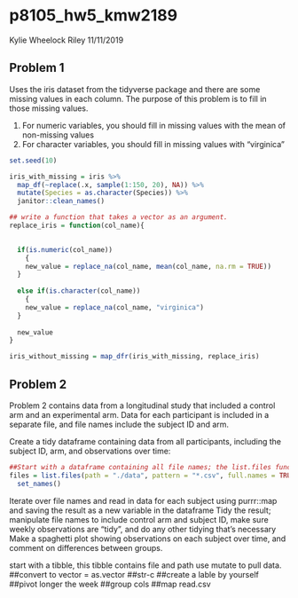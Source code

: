 p8105\_hw5\_kmw2189
================
Kylie Wheelock Riley
11/11/2019

## Problem 1

Uses the iris dataset from the tidyverse package and there are some
missing values in each column. The purpose of this problem is to fill in
those missing values.

1)  For numeric variables, you should fill in missing values with the
    mean of non-missing values
2)  For character variables, you should fill in missing values with
    “virginica”

<!-- end list -->

``` r
set.seed(10)

iris_with_missing = iris %>% 
  map_df(~replace(.x, sample(1:150, 20), NA)) %>%
  mutate(Species = as.character(Species)) %>% 
  janitor::clean_names()
```

``` r
## write a function that takes a vector as an argument. 
replace_iris = function(col_name){
  

  if(is.numeric(col_name))
    {
    new_value = replace_na(col_name, mean(col_name, na.rm = TRUE))
  } 
  
  else if(is.character(col_name))
    {
    new_value = replace_na(col_name, "virginica")
  }
  
  new_value
}

iris_without_missing = map_dfr(iris_with_missing, replace_iris)
```

## Problem 2

Problem 2 contains data from a longitudinal study that included a
control arm and an experimental arm. Data for each participant is
included in a separate file, and file names include the subject ID and
arm.

Create a tidy dataframe containing data from all participants, including
the subject ID, arm, and observations over time:

``` r
##Start with a dataframe containing all file names; the list.files function will help
files = list.files(path = "./data", pattern = "*.csv", full.names = TRUE) %>% 
  set_names()
```

Iterate over file names and read in data for each subject using
purrr::map and saving the result as a new variable in the dataframe Tidy
the result; manipulate file names to include control arm and subject ID,
make sure weekly observations are “tidy”, and do any other tidying
that’s necessary Make a spaghetti plot showing observations on each
subject over time, and comment on differences between groups.

start with a tibble, this tibble contains file and path use mutate to
pull data. \#\#convert to vector = as.vector \#\#str-c \#\#create a
lable by yourself \#\#pivot longer the week \#\#group cols \#\#map
read.csv
